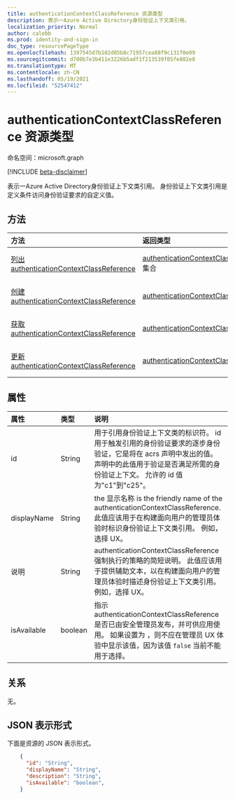 ```yaml
---
title: authenticationContextClassReference 资源类型
description: 表示一Azure Active Directory身份验证上下文类引用。
localization_priority: Normal
author: calebb
ms.prod: identity-and-sign-in
doc_type: resourcePageType
ms.openlocfilehash: 1397545d7b102d05b8c71957cea88f9c131f0e09
ms.sourcegitcommit: d700b7e3b411e3226b5adf1f213539f05fe802e8
ms.translationtype: MT
ms.contentlocale: zh-CN
ms.lasthandoff: 05/19/2021
ms.locfileid: "52547412"
---
```

# <a name="authenticationcontextclassreference-resource-type"></a>authenticationContextClassReference 资源类型

命名空间：microsoft.graph

[!INCLUDE [beta-disclaimer](../../includes/beta-disclaimer.md)]

表示一Azure Active Directory身份验证上下文类引用。 身份验证上下文类引用是定义条件访问身份验证要求的自定义值。

## <a name="methods"></a>方法

| 方法       | 返回类型 | 说明 |
|:-------------|:------------|:------------|
| [列出 authenticationContextClassReference](../api/conditionalaccessroot-list-authenticationcontextclassreferences.md) | [authenticationContextClassReference](authenticationContextClassReference.md) 集合 | 获取组织的所有 authenticationContextClassReference 对象。 |
| [创建 authenticationContextClassReference](../api/conditionalaccessroot-post-authenticationcontextclassreferences.md) | [authenticationContextClassReference](authenticationContextClassReference.md) | 创建新的 authenticationContextClassReference 对象。 |
| [获取 authenticationContextClassReference](../api/authenticationcontextclassreference-get.md) | [authenticationContextClassReference](authenticationContextClassReference.md) | 读取 authenticationContextClassReference 对象的属性和关系。 |
| [更新 authenticationContextClassReference](../api/authenticationcontextclassreference-update.md) | [authenticationContextClassReference](authenticationContextClassReference.md) | 更新 authenticationContextClassReference 对象。 |


## <a name="properties"></a>属性

| 属性     | 类型        | 说明 |
|:-------------|:------------|:------------|
|id|String| 用于引用身份验证上下文类的标识符。 id 用于触发引用的身份验证要求的逐步身份验证，它是将在 acrs 声明中发出的值。 声明中的此值用于验证是否满足所需的身份验证上下文。 允许的 id 值为"c1"到"c25"。 |
|displayName|String| the 显示名称 is the friendly name of the authenticationContextClassReference. 此值应该用于在构建面向用户的管理员体验时标识身份验证上下文类引用。 例如，选择 UX。 |
|说明|String| authenticationContextClassReference 强制执行的策略的简短说明。 此值应该用于提供辅助文本，以在构建面向用户的管理员体验时描述身份验证上下文类引用。 例如，选择 UX。|
|isAvailable|boolean| 指示 authenticationContextClassReference 是否已由安全管理员发布，并可供应用使用。 如果设置为 ，则不应在管理员 UX 体验中显示该值，因为该值 `false` 当前不能用于选择。|

## <a name="relationships"></a>关系

无。

## <a name="json-representation"></a>JSON 表示形式

下面是资源的 JSON 表示形式。

<!-- {
  "blockType": "resource",
  "optionalProperties": [
    "displayName",
    "description",
    "sessionControls",
    "grantControls"
  ],
  "@odata.type": "microsoft.graph.authenticationContextClassReference",
  "baseType": "microsoft.graph.entity",
  "keyProperty": "id"
}-->

```json
    {
      "id": "String",
      "displayName": "String",
      "description": "String",
      "isAvailable": "boolean",
    }

```

<!-- uuid: 16cd6b66-4b1a-43a1-adaf-3a886856ed98
2019-02-04 14:57:30 UTC -->
<!-- {
  "type": "#page.annotation",
  "description": "authenticationContextClassReference resource",
  "keywords": "",
  "section": "documentation",
  "tocPath": ""
}-->
